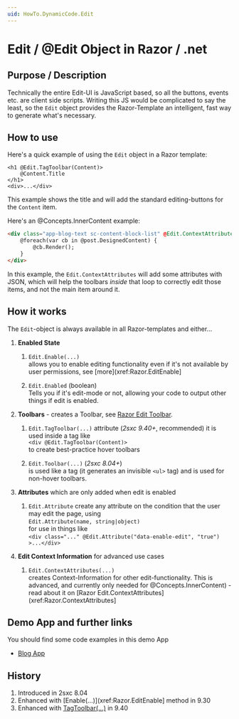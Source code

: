 ```yaml
---
uid: HowTo.DynamicCode.Edit
---
```

# Edit / @Edit Object in Razor / .net

## Purpose / Description

Technically the entire Edit-UI is JavaScript based, so all the buttons, events etc. are client side scripts. Writing this JS would be complicated to say the least, so the `Edit` object provides the Razor-Template an intelligent, fast way to generate what's necessary.

## How to use

Here's a quick example of using the `Edit` object in a Razor template:

```razor
<h1 @Edit.TagToolbar(Content)>
    @Content.Title
</h1>
<div>...</div>
```

This example shows the title and will add the standard editing-buttons for the `Content` item.

Here's an @Concepts.InnerContent example:

```html
<div class="app-blog-text sc-content-block-list" @Edit.ContextAttributes(post, field: "DesignedContent")>
    @foreach(var cb in @post.DesignedContent) {
        @cb.Render();
    }
</div>
```

In this example, the `Edit.ContextAttributes` will add some attributes with JSON, which will help the toolbars _inside_ that loop to correctly edit those items, and not the main item around it.

## How it works
The `Edit`-object is always available in all Razor-templates and either...

1. **Enabled State**

    1. `Edit.Enable(...)`  
    allows you to enable editing functionality even if it's not available by user permissions, see [more](xref:Razor.EditEnable]

    1. `Edit.Enabled` (boolean)  
    Tells you if it's edit-mode or not, allowing your code to output other things if edit is enabled.

1. **Toolbars** - creates a Toolbar, see [Razor Edit Toolbar](xref:HowTo.Razor.EditToolbar).

    1. `Edit.TagToolbar(...)` attribute (_2sxc 9.40+_, recommended)
    it is used inside a tag like  
    `<div @Edit.TagToolbar(Content)>`  
    to create best-practice hover toolbars

    1. `Edit.Toolbar(...)`  (_2sxc 8.04+_)  
    is used like a tag (it generates an invisible `<ul>` tag) and is used for non-hover toolbars.

1. **Attributes** which are only added when edit is enabled

    1. `Edit.Attribute` create any attribute on the condition that the user may edit the page, using  
    `Edit.Attribute(name, string|object)`  
    for use in things like  
    `<div class="..." @Edit.Attribute("data-enable-edit", "true") >...</div>`

1. **Edit Context Information** for advanced use cases

    1. `Edit.ContextAttributes(...)`  
    creates Context-Information for other edit-functionality. This is advanced, and currently only needed for @Concepts.InnerContent) - read about it on [Razor Edit.ContextAttributes](xref:Razor.ContextAttributes]



## Demo App and further links

You should find some code examples in this demo App
* [Blog App](xref:App.Blog)

## History

1. Introduced in 2sxc 8.04
2. Enhanced with [Enable(...)](xref:Razor.EditEnable] method in 9.30
3. Enhanced with [TagToolbar(...)](xref:HowTo.Razor.EditToolbar) in 9.40


